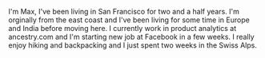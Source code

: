 


I'm Max, I've been living in San Francisco for two and a half years.  I'm orginally from the east coast and I've been living for some time in Europe and India before moving here.  I currently work in product analytics at ancestry.com and I'm starting new job at Facebook in a few weeks.  I really enjoy hiking and backpacking and I just spent two weeks in the Swiss Alps.


